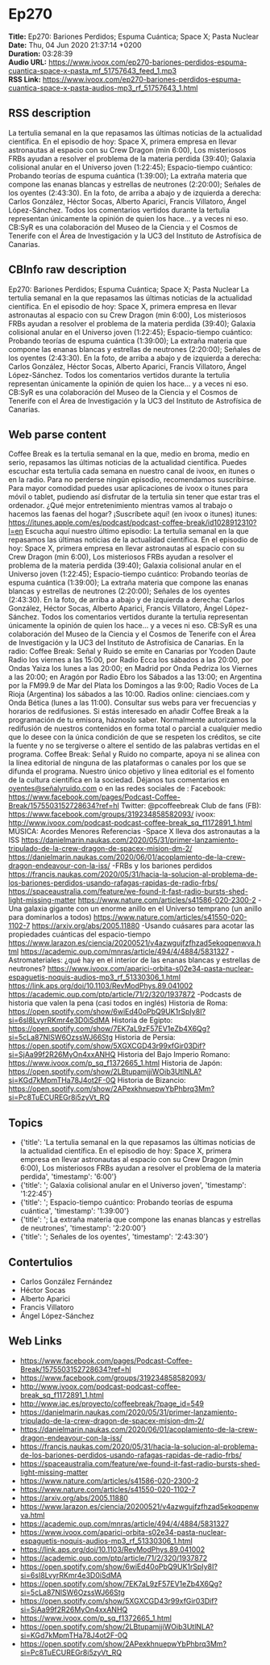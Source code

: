 # Ep270  
**Title:** Ep270: Bariones Perdidos; Espuma Cuántica; Space X; Pasta Nuclear  
**Date:** Thu, 04 Jun 2020 21:37:14 +0200  
**Duration:** 03:28:39  
**Audio URL:** https://www.ivoox.com/ep270-bariones-perdidos-espuma-cuantica-space-x-pasta_mf_51757643_feed_1.mp3  
**RSS Link:** https://www.ivoox.com/ep270-bariones-perdidos-espuma-cuantica-space-x-pasta-audios-mp3_rf_51757643_1.html  

## RSS description
La tertulia semanal en la que repasamos las últimas noticias de la actualidad científica. En el episodio de hoy: Space X, primera empresa en llevar astronautas al espacio con su Crew Dragon (min 6:00), Los misteriosos FRBs ayudan a resolver el problema de la materia perdida (39:40); Galaxia colisional anular en el Universo joven (1:22:45); Espacio-tiempo cuántico: Probando teorías de espuma cuántica (1:39:00); La extraña materia que compone las enanas blancas y estrellas de neutrones (2:20:00); Señales de los oyentes (2:43:30). En la foto, de arriba a abajo y de izquierda a derecha: Carlos González, Héctor Socas, Alberto Aparici, Francis Villatoro, Ángel López-Sánchez. Todos los comentarios vertidos durante la tertulia representan únicamente la opinión de quien los hace... y a veces ni eso. CB:SyR es una colaboración del Museo de la Ciencia y el Cosmos de Tenerife con el Área de Investigación y la UC3 del Instituto de Astrofísica de Canarias.

## CBInfo raw description
Ep270: Bariones Perdidos; Espuma Cuántica; Space X; Pasta Nuclear
La tertulia semanal en la que repasamos las últimas noticias de la actualidad científica. En el episodio de hoy: Space X, primera empresa en llevar astronautas al espacio con su Crew Dragon (min 6:00), Los misteriosos FRBs ayudan a resolver el problema de la materia perdida (39:40); Galaxia colisional anular en el Universo joven (1:22:45); Espacio-tiempo cuántico: Probando teorías de espuma cuántica (1:39:00); La extraña materia que compone las enanas blancas y estrellas de neutrones (2:20:00); Señales de los oyentes (2:43:30). En la foto, de arriba a abajo y de izquierda a derecha: Carlos González, Héctor Socas, Alberto Aparici, Francis Villatoro, Ángel López-Sánchez. Todos los comentarios vertidos durante la tertulia representan únicamente la opinión de quien los hace... y a veces ni eso. CB:SyR es una colaboración del Museo de la Ciencia y el Cosmos de Tenerife con el Área de Investigación y la UC3 del Instituto de Astrofísica de Canarias.


## Web parse content
Coffee Break es la tertulia semanal en la que, medio en broma, medio en serio, repasamos las últimas noticias de la actualidad científica. Puedes escuchar esta tertulia cada semana en nuestro canal de ivoox, en itunes o en la radio. Para no perderse ningún episodio, recomendamos suscribirse. Para mayor comodidad puedes usar aplicaciones de ivoox o itunes para móvil o tablet, pudiendo así disfrutar de la tertulia sin tener que estar tras el ordenador. ¿Qué mejor entretenimiento mientras vamos al trabajo o hacemos las faenas del hogar? ¡Suscríbete aquí! (en ivoox o itunes) itunes: https://itunes.apple.com/es/podcast/podcast-coffee-break/id1028912310?l=en Escucha aquí nuestro último episodio: La tertulia semanal en la que repasamos las últimas noticias de la actualidad científica. En el episodio de hoy: Space X, primera empresa en llevar astronautas al espacio con su Crew Dragon (min 6:00), Los misteriosos FRBs ayudan a resolver el problema de la materia perdida (39:40); Galaxia colisional anular en el Universo joven (1:22:45); Espacio-tiempo cuántico: Probando teorías de espuma cuántica (1:39:00); La extraña materia que compone las enanas blancas y estrellas de neutrones (2:20:00); Señales de los oyentes (2:43:30). En la foto, de arriba a abajo y de izquierda a derecha: Carlos González, Héctor Socas, Alberto Aparici, Francis Villatoro, Ángel López-Sánchez. Todos los comentarios vertidos durante la tertulia representan únicamente la opinión de quien los hace… y a veces ni eso. CB:SyR es una colaboración del Museo de la Ciencia y el Cosmos de Tenerife con el Área de Investigación y la UC3 del Instituto de Astrofísica de Canarias. En la radio: Coffee Break: Señal y Ruido se emite en Canarias por Ycoden Daute Radio los viernes a las 15:00, por Radio Ecca los sábados a las 20:00, por Ondas Yaiza los lunes a las 20:00; en Madrid por Onda Pedriza los Viernes a las 20:00; en Aragón por Radio Ebro los Sábados a las 13:00; en Argentina por la FM99.9 de Mar del Plata los Domingos a las 9:00; Radio Voces de La Rioja (Argentina) los sábados a las 10:00. Radios online: cienciaes.com y Onda Bética (lunes a las 11:00). Consultar sus webs para ver frecuencias y horarios de redifusiones. Si estás interesado en añadir Coffee Break a la programación de tu emisora, háznoslo saber. Normalmente autorizamos la redifusión de nuestros contenidos en forma total o parcial a cualquier medio que lo desee con la única condición de que se respeten los créditos, se cite la fuente y no se tergiverse o altere el sentido de las palabras vertidas en el programa. Coffee Break: Señal y Ruido no comparte, apoya ni se alinea con la línea editorial de ninguna de las plataformas o canales por los que se difunda el programa. Nuestro único objetivo y línea editorial es el fomento de la cultura científica en la sociedad. Déjanos tus comentarios en oyentes@señalyruido.com o en las redes sociales de : Facebook: https://www.facebook.com/pages/Podcast-Coffee-Break/1575503152728634?ref=hl Twitter: @pcoffeebreak Club de fans (FB): https://www.facebook.com/groups/319234858582093/ ivoox: http://www.ivoox.com/podcast-podcast-coffee-break_sq_f1172891_1.html MÚSICA: Acordes Menores Referencias -Space X lleva dos astronautas a la ISS https://danielmarin.naukas.com/2020/05/31/primer-lanzamiento-tripulado-de-la-crew-dragon-de-spacex-mision-dm-2/ https://danielmarin.naukas.com/2020/06/01/acoplamiento-de-la-crew-dragon-endeavour-con-la-iss/ -FRBs y los bariones perdidos https://francis.naukas.com/2020/05/31/hacia-la-solucion-al-problema-de-los-bariones-perdidos-usando-rafagas-rapidas-de-radio-frbs/ https://spaceaustralia.com/feature/we-found-it-fast-radio-bursts-shed-light-missing-matter https://www.nature.com/articles/s41586-020-2300-2 -Una galaxia gigante con un enorme anillo en el Universo temprano (un anillo para dominarlos a todos) https://www.nature.com/articles/s41550-020-1102-7 https://arxiv.org/abs/2005.11880 -Usando cuásares para acotar las propiedades cuánticas del espacio-tiempo https://www.larazon.es/ciencia/20200521/v4azwgujfzfhzad5ekoqpenwva.html https://academic.oup.com/mnras/article/494/4/4884/5831327 -Astromateriales: ¿qué hay en el interior de las enanas blancas y estrellas de neutrones? https://www.ivoox.com/aparici-orbita-s02e34-pasta-nuclear-espaguetis-noquis-audios-mp3_rf_51330306_1.html https://link.aps.org/doi/10.1103/RevModPhys.89.041002 https://academic.oup.com/ptp/article/71/2/320/1937872 -Podcasts de historia que valen la pena (casi todos en inglés) Historia de Roma: https://open.spotify.com/show/6wiEd40oPbQ9UK1rSpIy8I?si=6sI8LvyrRKmr4e3D0iSdMA Historia de Egipto: https://open.spotify.com/show/7EK7aL9zF57EV1eZb4X6Qg?si=5cLa87NlSW6OzssWJ66Stg Historia de Persia: https://open.spotify.com/show/5XGXCGD43r99xfGir03Dif?si=SjAa99f2R26MyOn4xxANHQ Historia del Bajo Imperio Romano: https://www.ivoox.com/p_sq_f1372665_1.html Historia de Japón: https://open.spotify.com/show/2LBtupamjjiWOib3UtlNLA?si=KGd7kMpmTHa78J4ot2F-0Q Historia de Bizancio: https://open.spotify.com/show/2APexkhnuepwYbPhbrq3Mm?si=Pc8TuECUREGr8i5zyVt_RQ

## Topics
- {'title': 'La tertulia semanal en la que repasamos las últimas noticias de la actualidad científica. En el episodio de hoy: Space X, primera empresa en llevar astronautas al espacio con su Crew Dragon (min 6:00), Los misteriosos FRBs ayudan a resolver el problema de la materia perdida', 'timestamp': '6:00'}
- {'title': '; Galaxia colisional anular en el Universo joven', 'timestamp': '1:22:45'}
- {'title': '; Espacio-tiempo cuántico: Probando teorías de espuma cuántica', 'timestamp': '1:39:00'}
- {'title': '; La extraña materia que compone las enanas blancas y estrellas de neutrones', 'timestamp': '2:20:00'}
- {'title': '; Señales de los oyentes', 'timestamp': '2:43:30'}
## Contertulios
- Carlos González Fernández
- Héctor Socas
- Alberto Aparici
- Francis Villatoro
- Ángel López-Sánchez
## Web Links
- https://www.facebook.com/pages/Podcast-Coffee-Break/1575503152728634?ref=hl
- https://www.facebook.com/groups/319234858582093/
- http://www.ivoox.com/podcast-podcast-coffee-break_sq_f1172891_1.html
- http://www.iac.es/proyecto/coffeebreak/?page_id=549
- https://danielmarin.naukas.com/2020/05/31/primer-lanzamiento-tripulado-de-la-crew-dragon-de-spacex-mision-dm-2/
- https://danielmarin.naukas.com/2020/06/01/acoplamiento-de-la-crew-dragon-endeavour-con-la-iss/
- https://francis.naukas.com/2020/05/31/hacia-la-solucion-al-problema-de-los-bariones-perdidos-usando-rafagas-rapidas-de-radio-frbs/
- https://spaceaustralia.com/feature/we-found-it-fast-radio-bursts-shed-light-missing-matter
- https://www.nature.com/articles/s41586-020-2300-2
- https://www.nature.com/articles/s41550-020-1102-7
- https://arxiv.org/abs/2005.11880
- https://www.larazon.es/ciencia/20200521/v4azwgujfzfhzad5ekoqpenwva.html
- https://academic.oup.com/mnras/article/494/4/4884/5831327
- https://www.ivoox.com/aparici-orbita-s02e34-pasta-nuclear-espaguetis-noquis-audios-mp3_rf_51330306_1.html
- https://link.aps.org/doi/10.1103/RevModPhys.89.041002
- https://academic.oup.com/ptp/article/71/2/320/1937872
- https://open.spotify.com/show/6wiEd40oPbQ9UK1rSpIy8I?si=6sI8LvyrRKmr4e3D0iSdMA
- https://open.spotify.com/show/7EK7aL9zF57EV1eZb4X6Qg?si=5cLa87NlSW6OzssWJ66Stg
- https://open.spotify.com/show/5XGXCGD43r99xfGir03Dif?si=SjAa99f2R26MyOn4xxANHQ
- https://www.ivoox.com/p_sq_f1372665_1.html
- https://open.spotify.com/show/2LBtupamjjiWOib3UtlNLA?si=KGd7kMpmTHa78J4ot2F-0Q
- https://open.spotify.com/show/2APexkhnuepwYbPhbrq3Mm?si=Pc8TuECUREGr8i5zyVt_RQ